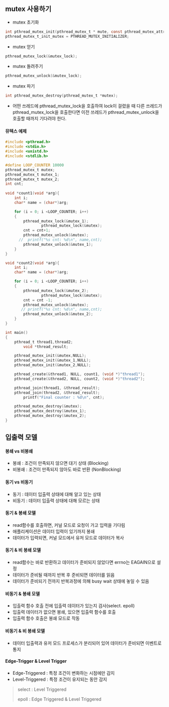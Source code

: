 ## mutex 사용하기
* mutex 초기화
```c
int pthread_mutex_init(pthread_mutex_t * mute, const pthread_mutex_attr *att);
pthread_mutex_t_init_mutex = PTHREAD_MUTEX_INITIALIZER;
```
* mutex 얻기
```c
pthread_mutex_lock(&mutex_lock);
```
* mutex 돌려주기
```c
pthread_mutex_unlock(&mutex_lock);
```
* mutex 파기
```c
int pthread_mutex_destroy(pthread_mutex_t *mutex);
```
* 어떤 쓰레드에 pthread_mutex_lock을 호출하여 lock이 걸렸을 때 다른 쓰레드가 pthread_mutex_lock을 호출한다면 이전 쓰레드가 pthread_mutex_unlock을 호출할 때까지 기다려야 한다.
#### 뮤텍스 예제
```c
#include <pthread.h>
#include <stdio.h>
#include <unistd.h>
#include <stdlib.h>

#define LOOP_COUNTER 10000
pthread_mutex_t mutex;
pthread_mutex_t mutex_1;
pthread_mutex_t mutex_2;
int cnt;
  
void *count1(void *arg){
    int i;
    char* name = (char*)arg;

    for (i = 0; i <LOOP_COUNTER; i++)
    {
        pthread_mutex_lock(&mutex_1);
                pthread_mutex_lock(&mutex);
        cnt = cnt+1;
        pthread_mutex_unlock(&mutex);
      //  printf("%s cnt: %d\n", name,cnt);
        pthread_mutex_unlock(&mutex_1);
    }
}

void *count2(void *arg){
    int i;
    char* name = (char*)arg;

    for (i = 0; i <LOOP_COUNTER; i++)
    {
        pthread_mutex_lock(&mutex_2);
                pthread_mutex_lock(&mutex);
        cnt = cnt -1;
        pthread_mutex_unlock(&mutex);
       // printf("%s cnt: %d\n", name,cnt);
        pthread_mutex_unlock(&mutex_2);
    }
}

int main()
{
    pthread_t thread1,thread2;
        void *thread_result;

    pthread_mutex_init(&mutex,NULL);
    pthread_mutex_init(&mutex_1,NULL);
    pthread_mutex_init(&mutex_2,NULL);

    pthread_create(&thread1, NULL, count1, (void *)"thread1");
    pthread_create(&thread2, NULL, count2, (void *)"thread2");

    pthread_join(thread1, &thread_result);
    pthread_join(thread2, &thread_result);
        printf("Final counter : %d\n", cnt);

    pthread_mutex_destroy(&mutex);
    pthread_mutex_destroy(&mutex_1);
    pthread_mutex_destroy(&mutex_2);
}
```
## 입출력 모델
#### 봉쇄 vs 비봉쇄
* 봉쇄 : 조건이 만족되지 않으면 대기 상태 (Blocking)  
* 비봉쇄 : 조건이 만족되지 않아도 바로 반환 (NonBlocking)
#### 동기 vs 비동기
* 동기 : 데이터 입출력 상태에 대해 알고 있는 상태
* 비동기 : 데이터 입출력 상태에 대해 모르는 상태
#### 동기 & 봉쇄 모델
* read함수를 호출하면, 커널 모드로 요청이 가고 입력을 기다림
* 애플리케이션은 데이터 입력이 있기까지 봉쇄
* 데이터가 입력되면, 커널 모드에서 유저 모드로 데이터가 복사
#### 동기 & 비 봉쇄 모델
* read함수는 바로 반환하고 데이터가 준비되지 않았다면 errno는 EAGAIN으로 설정
* 데이터가 준비될 때까지 반복 후 준비되면 데이터를 읽음
* 데이터가 준비되기 전까지 반복과정에 의해 busy wait 상태에 놓일 수 있음
#### 비동기 & 봉쇄 모델
* 입출력 함수 호출 전에 입출력 데이터가 있는지 검사(select. epoll)
* 입출력 데이터가 없으면 봉쇄, 있으면 입출력 함수를 호출
* 입출력 함수 호출은 봉쇄 모드로 작동
#### 비동기 & 비 봉쇄 모델
* 데이터 입출력과 유저 모드 프로세스가 분리되어 있어 데이터가 준비되면 이벤트로 통지

#### Edge-Trigger & Level Trigger
* Edge-Triggered : 특정 조건이 변화하는 시점에만 감지
* Level-Triggered : 특정 조건이 유지되는 동안 감지
> select : Level Triggered
> 
> epoll : Edge Triggered & Level Triggered
